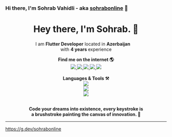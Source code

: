 ### Hi there, I'm Sohrab Vahidli - aka [sohrabonline][website] 👋

<h1 align="center">Hey there, I'm Sohrab. 👋 </h1>

<p align="center">
    I am <b>Flutter Developer</b> located in <b>Azerbaijan</b> <img src="https://cdn.countryflags.com/thumbs/azerbaijan/flag-800.png" width=16>
    <br>
    with <b>4 years </b> experience
 
</b>
    <br>
    <div align="center"> 
      <b>Find me on the internet 🌎</b>
      <br>
      <a href="mailto:esev.sv@gmail.com">
        <img src="https://img.shields.io/badge/EMAIL-333333?style=for-the-badge&logo=gmail&logoColor=blue" />
      </a>
      <a href="https://linkedin.com/in/sohrabonline">
        <img src="https://img.shields.io/badge/LINKEDIN-333333?style=for-the-badge&logo=linkedin"/>
      </a>
      <a href="https://instagram.com/sohrabonline">
        <img src="https://img.shields.io/badge/INSTAGRAM-333333?style=for-the-badge&logo=instagram" />
      </a>
     <a href="https://www.youtube.com/channel/UC4TueF0zT9BX_RJ74EdTd0Q">
        <img src="https://img.shields.io/badge/YOUTUBE-333333?style=for-the-badge&logo=youtube" />
      </a>
    <a href="https://twitter.com/sohrabonline">
        <img src="https://img.shields.io/badge/TWITTER-333333?style=for-the-badge&logo=twitter" />
      </a>
    </div>
    <br>
    <div align="center">
        <b>Languages & Tools ⚒️</b>
        <br>
        <img src="https://skillicons.dev/icons?i=androidstudio,cloudflare,discord,bots,fastapi,gcp,dart,flutter,firebase,java,kotlin,svg,swift" /><br>
        <img src="https://skillicons.dev/icons?i=git,github,githubactions,gitlab,gradle,html,css,mysql,sqlite,figma,sentry" /><br>
        <img src="https://skillicons.dev/icons?i=instagram,linkedin,twitter,visualstudio,vscode,postman,stackoverflow,wordpress" /><br>
    </div>
    <br>
    <p align="center">
        <b>
            Code your dreams into existence, every keystroke is
            <br>
            a brushstroke painting the canvas of innovation. 🚀
        </b>
    </p>
</p>


---

https://g.dev/sohrabonline

[website]: https://codeSTACKr.com
[course]: http://vsCodeHero.com
[twitter]: https://twitter.com/codeSTACKr
[youtube]: https://youtube.com/codeSTACKr
[instagram]: https://www.instagram.com/sohrabonline/
[linkedin]: https://linkedin.com/in/codeSTACKr
[webdevplaylist]: https://www.youtube.com/playlist?list=PLkwxH9e_vrAJ0WbEsFA9W3I1W-g_BTsbt
[jsplaylist]: https://www.youtube.com/playlist?list=PLkwxH9e_vrALRJKu7wfXby3MKeflhTu6B
[cssplaylist]: https://www.youtube.com/playlist?list=PLkwxH9e_vrALSdvZuEh6gqQdmDoDIoqz4
[reactplaylist]: https://www.youtube.com/playlist?list=PLkwxH9e_vrAK4TdffpxKY3QGyHCpxFcQ0
